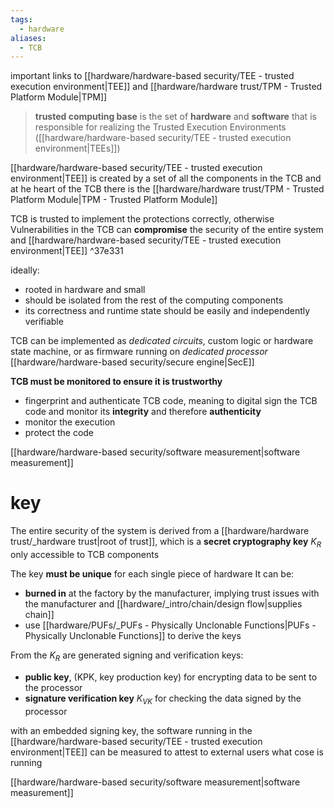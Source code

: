 ```yaml
---
tags:
  - hardware
aliases:
  - TCB
---
```

important links to [[hardware/hardware-based security/TEE - trusted execution environment|TEE]] and [[hardware/hardware trust/TPM - Trusted Platform Module|TPM]]


> **trusted computing base** is the set of **hardware** and **software** that is responsible for realizing the Trusted Execution Environments ([[hardware/hardware-based security/TEE - trusted execution environment|TEEs]])


[[hardware/hardware-based security/TEE - trusted execution environment|TEE]] is created by a set of all the components in the TCB and at he heart of the TCB there is the [[hardware/hardware trust/TPM - Trusted Platform Module|TPM - Trusted Platform Module]]



TCB is trusted to implement the protections correctly, otherwise Vulnerabilities in the TCB can **compromise** the security of the entire system and [[hardware/hardware-based security/TEE - trusted execution environment|TEE]] ^37e331

ideally: 
- rooted in hardware and small
- should be isolated from the rest of the computing components
- its correctness and runtime state should be easily and independently verifiable 

TCB can be implemented as *dedicated circuits*, custom logic or hardware state machine, or as firmware running on *dedicated processor* [[hardware/hardware-based security/secure engine|SecE]]

**TCB must be monitored to ensure it is trustworthy**
- fingerprint and authenticate TCB code, meaning to digital sign the TCB code and monitor its **integrity** and therefore **authenticity**
- monitor the execution
- protect the code

[[hardware/hardware-based security/software measurement|software measurement]]

# key
The entire security of the system is derived from a [[hardware/hardware trust/_hardware trust|root of trust]], which is a **secret cryptography key** $K_R$ only accessible to TCB components

The key **must be unique** for each single piece of hardware
It can be:
- **burned in** at the factory by the manufacturer, implying trust issues with the manufacturer and [[hardware/_intro/chain/design flow|supplies chain]]
- use [[hardware/PUFs/_PUFs - Physically Unclonable Functions|PUFs - Physically Unclonable Functions]] to derive the keys



From the $K_R$ are generated signing and verification keys:
- **public key**, (KPK, key production key) for encrypting data to be sent to the processor
- **signature verification key** $K_{VK}$ for checking the data signed by the processor


with an embedded signing key, the software running in the [[hardware/hardware-based security/TEE - trusted execution environment|TEE]] can be measured to attest to external users what cose is running

[[hardware/hardware-based security/software measurement|software measurement]]

